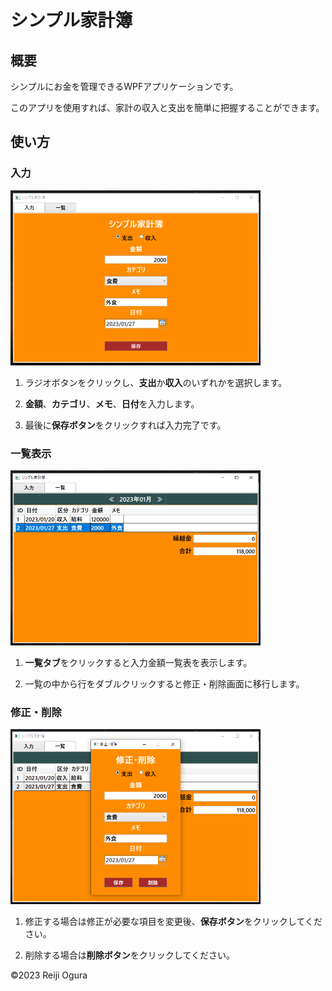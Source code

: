 # シンプル家計簿

## 概要

シンプルにお金を管理できるWPFアプリケーションです。

このアプリを使用すれば、家計の収入と支出を簡単に把握することができます。

## 使い方

### 入力

<img src="./img/SimpleHKBook01.png" width="400px">

1. ラジオボタンをクリックし、**支出**か**収入**のいずれかを選択します。

2. **金額**、**カテゴリ**、**メモ**、**日付**を入力します。

3. 最後に**保存ボタン**をクリックすれば入力完了です。

### 一覧表示

<img src="./img/SimpleHKBook02.png" width="400px">

1. **一覧タブ**をクリックすると入力金額一覧表を表示します。

2. 一覧の中から行をダブルクリックすると修正・削除画面に移行します。

### 修正・削除

<img src="./img/SimpleHKBook03.png" width="400px">

1. 修正する場合は修正が必要な項目を変更後、**保存ボタン**をクリックしてください。

2. 削除する場合は**削除ボタン**をクリックしてください。

©2023 Reiji Ogura
